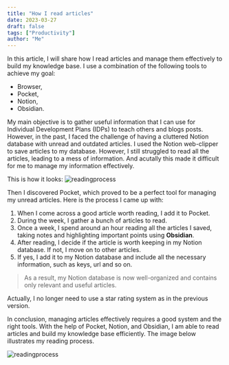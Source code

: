 ```yaml
---
title: "How I read articles"
date: 2023-03-27
draft: false
tags: ["Productivity"]
author: "Me"
---
```


In this article, I will share how I read articles and manage them effectively to build my knowledge base. 
I use a combination of the following tools to achieve my goal: 
- Browser, 
- Pocket, 
- Notion, 
- Obsidian.

My main objective is to gather useful information that I can use for Individual Development Plans (IDPs) to teach others and blogs posts. However, in the past, I faced the challenge of having a cluttered Notion database with unread and outdated articles. I used the Notion web-clipper to save articles to my database. However, I still struggled to read all the articles, leading to a mess of information.
And acutally this made it difficult for me to manage my information effectively.

This is how it looks: 
![readingprocess](../../images/notion-old.jpg)

Then I discovered Pocket, which proved to be a perfect tool for managing my unread articles. 
Here is the process I came up with:
1. When I come across a good article worth reading, I add it to Pocket.
2. During the week, I gather a bunch of articles to read.
3. Once a week, I spend around an hour reading all the articles I saved, taking notes and highlighting important points using **Obsidian**.
4. After reading, I decide if the article is worth keeping in my Notion database. If not, I move on to other articles.
5. If yes, I add it to my Notion database and include all the necessary information, such as keys, url and so on.

> As a result, my Notion database is now well-organized and contains only relevant and useful articles. 

Actually, I no longer need to use a star rating system as in the previous version.

In conclusion, managing articles effectively requires a good system and the right tools. With the help of Pocket, Notion, and Obsidian, I am able to read articles and build my knowledge base efficiently. The image below illustrates my reading process.

![readingprocess](../../images/howireadarticles.jfif)
